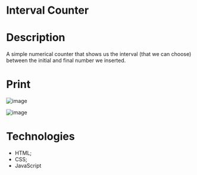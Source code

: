 # Interval Counter
	
# Description

A simple numerical counter that shows us the interval (that we can choose) between the initial and final number we inserted.

# Print

![image](https://user-images.githubusercontent.com/86390899/160522923-f44f14a8-fbc6-486d-ab25-b23a653dcfce.png)

![image](https://user-images.githubusercontent.com/86390899/160522993-0ef78f5d-6a10-4d22-8c8f-563a9d9fe0f9.png)

# Technologies
* HTML;
* CSS;
* JavaScript

